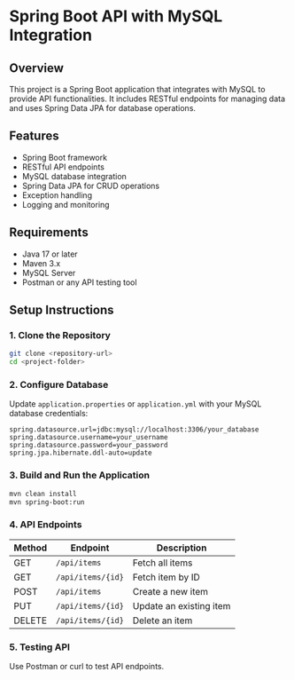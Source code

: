 # Spring Boot API with MySQL Integration

## Overview
This project is a Spring Boot application that integrates with MySQL to provide API functionalities. It includes RESTful endpoints for managing data and uses Spring Data JPA for database operations.

## Features
- Spring Boot framework
- RESTful API endpoints
- MySQL database integration
- Spring Data JPA for CRUD operations
- Exception handling
- Logging and monitoring

## Requirements
- Java 17 or later
- Maven 3.x
- MySQL Server
- Postman or any API testing tool

## Setup Instructions
### 1. Clone the Repository
```sh
git clone <repository-url>
cd <project-folder>
```

### 2. Configure Database
Update `application.properties` or `application.yml` with your MySQL database credentials:
```
spring.datasource.url=jdbc:mysql://localhost:3306/your_database
spring.datasource.username=your_username
spring.datasource.password=your_password
spring.jpa.hibernate.ddl-auto=update
```

### 3. Build and Run the Application
```sh
mvn clean install
mvn spring-boot:run
```

### 4. API Endpoints
| Method | Endpoint | Description |
|--------|---------|-------------|
| GET | `/api/items` | Fetch all items |
| GET | `/api/items/{id}` | Fetch item by ID |
| POST | `/api/items` | Create a new item |
| PUT | `/api/items/{id}` | Update an existing item |
| DELETE | `/api/items/{id}` | Delete an item |

### 5. Testing API
Use Postman or curl to test API endpoints.

